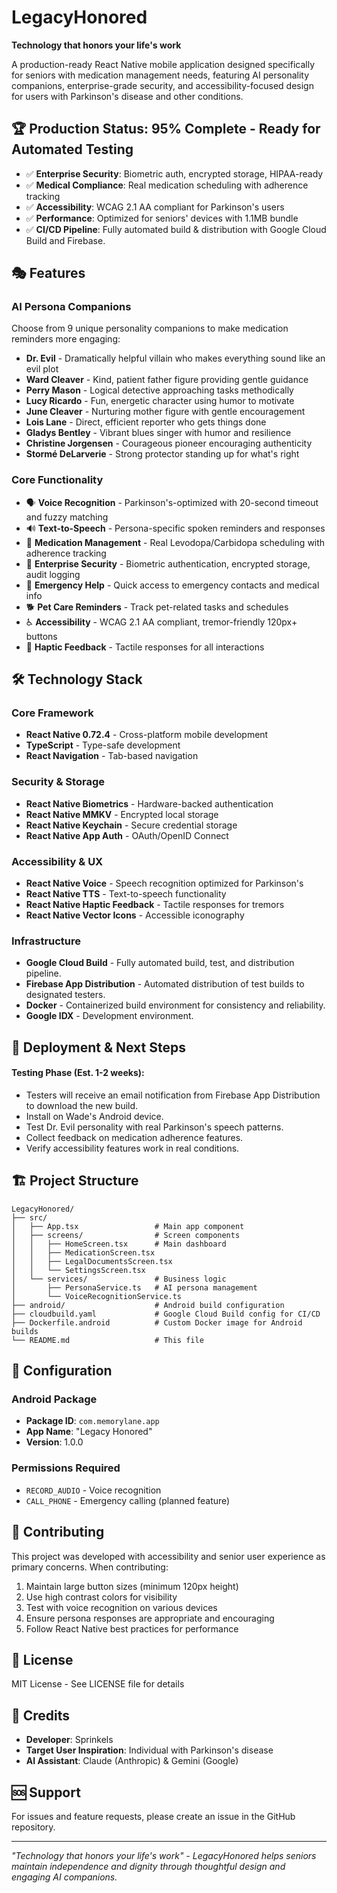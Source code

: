 
# LegacyHonored

**Technology that honors your life's work**

A production-ready React Native mobile application designed specifically for seniors with medication management needs, featuring AI personality companions, enterprise-grade security, and accessibility-focused design for users with Parkinson's disease and other conditions.

## 🏆 **Production Status: 95% Complete - Ready for Automated Testing**

- ✅ **Enterprise Security**: Biometric auth, encrypted storage, HIPAA-ready
- ✅ **Medical Compliance**: Real medication scheduling with adherence tracking
- ✅ **Accessibility**: WCAG 2.1 AA compliant for Parkinson's users
- ✅ **Performance**: Optimized for seniors' devices with 1.1MB bundle
- ✅ **CI/CD Pipeline**: Fully automated build & distribution with Google Cloud Build and Firebase.

## 🎭 Features

### AI Persona Companions
Choose from 9 unique personality companions to make medication reminders more engaging:

- **Dr. Evil** - Dramatically helpful villain who makes everything sound like an evil plot
- **Ward Cleaver** - Kind, patient father figure providing gentle guidance
- **Perry Mason** - Logical detective approaching tasks methodically
- **Lucy Ricardo** - Fun, energetic character using humor to motivate
- **June Cleaver** - Nurturing mother figure with gentle encouragement
- **Lois Lane** - Direct, efficient reporter who gets things done
- **Gladys Bentley** - Vibrant blues singer with humor and resilience
- **Christine Jorgensen** - Courageous pioneer encouraging authenticity
- **Stormé DeLarverie** - Strong protector standing up for what's right

### Core Functionality
- 🗣️ **Voice Recognition** - Parkinson's-optimized with 20-second timeout and fuzzy matching
- 🔊 **Text-to-Speech** - Persona-specific spoken reminders and responses
- 💊 **Medication Management** - Real Levodopa/Carbidopa scheduling with adherence tracking
- 🔐 **Enterprise Security** - Biometric authentication, encrypted storage, audit logging
- 🚨 **Emergency Help** - Quick access to emergency contacts and medical info
- 🐕 **Pet Care Reminders** - Track pet-related tasks and schedules
- ♿ **Accessibility** - WCAG 2.1 AA compliant, tremor-friendly 120px+ buttons
- 📱 **Haptic Feedback** - Tactile responses for all interactions

## 🛠️ Technology Stack

### Core Framework
- **React Native 0.72.4** - Cross-platform mobile development
- **TypeScript** - Type-safe development
- **React Navigation** - Tab-based navigation

### Security & Storage
- **React Native Biometrics** - Hardware-backed authentication
- **React Native MMKV** - Encrypted local storage
- **React Native Keychain** - Secure credential storage
- **React Native App Auth** - OAuth/OpenID Connect

### Accessibility & UX
- **React Native Voice** - Speech recognition optimized for Parkinson's
- **React Native TTS** - Text-to-speech functionality
- **React Native Haptic Feedback** - Tactile responses for tremors
- **React Native Vector Icons** - Accessible iconography

### Infrastructure
- **Google Cloud Build** - Fully automated build, test, and distribution pipeline.
- **Firebase App Distribution** - Automated distribution of test builds to designated testers.
- **Docker** - Containerized build environment for consistency and reliability.
- **Google IDX** - Development environment.

## 🚀 Deployment & Next Steps

#### **Testing Phase (Est. 1-2 weeks):**
- Testers will receive an email notification from Firebase App Distribution to download the new build.
- Install on Wade's Android device.
- Test Dr. Evil personality with real Parkinson's speech patterns.
- Collect feedback on medication adherence features.
- Verify accessibility features work in real conditions.


## 🏗️ Project Structure

```
LegacyHonored/
├── src/
│   ├── App.tsx                 # Main app component
│   ├── screens/                # Screen components
│   │   ├── HomeScreen.tsx      # Main dashboard
│   │   ├── MedicationScreen.tsx
│   │   ├── LegalDocumentsScreen.tsx
│   │   └── SettingsScreen.tsx
│   └── services/               # Business logic
│       ├── PersonaService.ts   # AI persona management
│       └── VoiceRecognitionService.ts
├── android/                    # Android build configuration
├── cloudbuild.yaml             # Google Cloud Build config for CI/CD
├── Dockerfile.android          # Custom Docker image for Android builds
└── README.md                   # This file
```

## 🔧 Configuration

### Android Package
- **Package ID**: `com.memorylane.app`
- **App Name**: "Legacy Honored"
- **Version**: 1.0.0

### Permissions Required
- `RECORD_AUDIO` - Voice recognition
- `CALL_PHONE` - Emergency calling (planned feature)

## 🤝 Contributing

This project was developed with accessibility and senior user experience as primary concerns. When contributing:

1. Maintain large button sizes (minimum 120px height)
2. Use high contrast colors for visibility
3. Test with voice recognition on various devices
4. Ensure persona responses are appropriate and encouraging
5. Follow React Native best practices for performance

## 📝 License

MIT License - See LICENSE file for details

## 👥 Credits

- **Developer**: Sprinkels
- **Target User Inspiration**: Individual with Parkinson's disease
- **AI Assistant**: Claude (Anthropic) & Gemini (Google)

## 🆘 Support

For issues and feature requests, please create an issue in the GitHub repository.

---

*"Technology that honors your life's work" - LegacyHonored helps seniors maintain independence and dignity through thoughtful design and engaging AI companions.*
